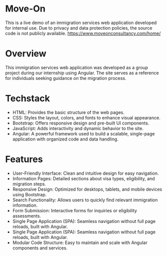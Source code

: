 # Move-On
This is a live demo of an immigration services web application developed for internal use. Due to privacy and data protection policies, the source code is not publicly available.
https://www.moveonconsultancy.com/home/
# Overview
This immigration services web application was developed as a group project during our internship using Angular. The site serves as a reference for individuals seeking guidance on the migration process.
# Techstack
- HTML: Provides the basic structure of the web pages.
- CSS: Styles the layout, colors, and fonts to enhance visual appearance.
- Bootstrap: Offers responsive design and pre-built UI components.
- JavaScript: Adds interactivity and dynamic behavior to the site.
- Angular: A powerful framework used to build a scalable, single-page application with organized code and data handling.
# Features
- User-Friendly Interface: Clean and intuitive design for easy navigation.
- Information Pages: Detailed sections about visa types, eligibility, and migration steps.
- Responsive Design: Optimized for desktops, tablets, and mobile devices using Bootstrap.
- Search Functionality: Allows users to quickly find relevant immigration information.
- Form Submission: Interactive forms for inquiries or eligibility assessments.
- Single Page Application (SPA): Seamless navigation without full page reloads, built with Angular.
- Single Page Application (SPA): Seamless navigation without full page reloads, built with Angular.
- Modular Code Structure: Easy to maintain and scale with Angular components and services.





























